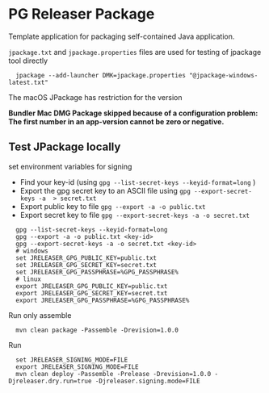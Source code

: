 # PG Releaser Package

Template application for packaging self-contained Java application.

`jpackage.txt` and `jpackage.properties` files are used for testing of jpackage tool directly

```shell
  jpackage --add-launcher DMK=jpackage.properties "@jpackage-windows-latest.txt"
```

The macOS JPackage has restriction for the version

**Bundler Mac DMG Package skipped because of a configuration problem: The first number in an app-version cannot be zero or negative.**  

## Test JPackage locally

set environment variables for signing

* Find your key-id (using  `gpg --list-secret-keys --keyid-format=long` )
* Export the gpg secret key to an ASCII file using `gpg --export-secret-keys -a  > secret.txt`
* Export public key to file `gpg --export -a -o public.txt`
* Export secret key to file `gpg --export-secret-keys -a -o secret.txt`

```shell
  gpg --list-secret-keys --keyid-format=long
  gpg --export -a -o public.txt <key-id>
  gpg --export-secret-keys -a -o secret.txt <key-id>
  # windows
  set JRELEASER_GPG_PUBLIC_KEY=public.txt
  set JRELEASER_GPG_SECRET_KEY=secret.txt
  set JRELEASER_GPG_PASSPHRASE=%GPG_PASSPHRASE%
  # linux
  export JRELEASER_GPG_PUBLIC_KEY=public.txt
  export JRELEASER_GPG_SECRET_KEY=secret.txt
  export JRELEASER_GPG_PASSPHRASE=%GPG_PASSPHRASE%
```

Run only assemble
```shell
  mvn clean package -Passemble -Drevision=1.0.0
```

Run 
```shell
  set JRELEASER_SIGNING_MODE=FILE
  export JRELEASER_SIGNING_MODE=FILE
  mvn clean deploy -Passemble -Prelease -Drevision=1.0.0 -Djreleaser.dry.run=true -Djreleaser.signing.mode=FILE
```